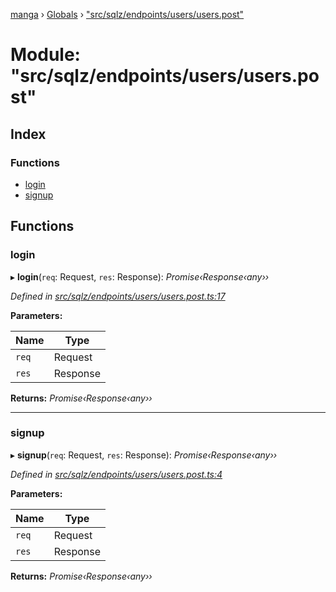 [manga](../README.md) › [Globals](../globals.md) › ["src/sqlz/endpoints/users/users.post"](_src_sqlz_endpoints_users_users_post_.md)

# Module: "src/sqlz/endpoints/users/users.post"

## Index

### Functions

* [login](_src_sqlz_endpoints_users_users_post_.md#login)
* [signup](_src_sqlz_endpoints_users_users_post_.md#signup)

## Functions

###  login

▸ **login**(`req`: Request, `res`: Response): *Promise‹Response‹any››*

*Defined in [src/sqlz/endpoints/users/users.post.ts:17](https://github.com/tushar1210/manga-node/blob/a6fc0c4/src/sqlz/endpoints/users/users.post.ts#L17)*

**Parameters:**

Name | Type |
------ | ------ |
`req` | Request |
`res` | Response |

**Returns:** *Promise‹Response‹any››*

___

###  signup

▸ **signup**(`req`: Request, `res`: Response): *Promise‹Response‹any››*

*Defined in [src/sqlz/endpoints/users/users.post.ts:4](https://github.com/tushar1210/manga-node/blob/a6fc0c4/src/sqlz/endpoints/users/users.post.ts#L4)*

**Parameters:**

Name | Type |
------ | ------ |
`req` | Request |
`res` | Response |

**Returns:** *Promise‹Response‹any››*

